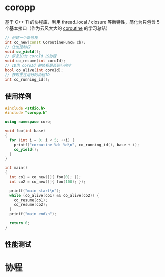 # coropp

基于 C++ 11 的协程库，利用 thread_local / closure 等新特性，简化为只包含 5 个基本接口（作为云风大大的 [coroutine]( https://github.com/cloudwu/coroutine) 的学习总结）

```c++
// 创建一个新协程
int co_new(const CoroutineFunc& cb);
// 让出控制权
void co_yield();
// 恢复ID为 coroId 的协程
void co_resume(int coroId);
// ID为 coroId 的协程是否运行完毕
bool co_alive(int coroId);
// 获取正在运行的协程ID
int co_running_id();
```

## 使用样例

```c++
#include <stdio.h>
#include "coropp.h"

using namespace coro;

void foo(int base)
{
  for (int i = 0; i < 5; ++i) {
    printf("coroutine %d: %d\n", co_running_id(), base + i);
    co_yield();
  }
}

int main()
{
  int co1 = co_new([]{ foo(0); });
  int co2 = co_new([]{ foo(100); });

  printf("main start\n");
  while (co_alive(co1) && co_alive(co2)) {
    co_resume(co1);
    co_resume(co2);
  }
  printf("main end\n");

  return 0;
}
```

## 性能测试



# 协程

